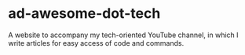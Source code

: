 # ad-awesome-dot-tech
A website to accompany my tech-oriented YouTube channel, in which I write articles for easy access of code and commands.
